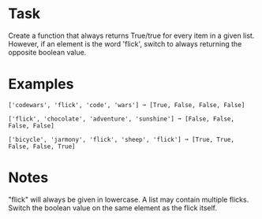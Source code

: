 # Task
Create a function that always returns True/true for every item in a given list.
However, if an element is the word 'flick', switch to always returning the opposite boolean value.

# Examples
```
['codewars', 'flick', 'code', 'wars'] ➞ [True, False, False, False]

['flick', 'chocolate', 'adventure', 'sunshine'] ➞ [False, False, False, False]

['bicycle', 'jarmony', 'flick', 'sheep', 'flick'] ➞ [True, True, False, False, True]
```

# Notes
"flick" will always be given in lowercase.
A list may contain multiple flicks.
Switch the boolean value on the same element as the flick itself.